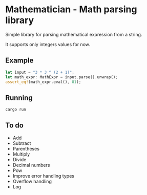 # Mathematician - Math parsing library

Simple library for parsing mathematical expression from a string.

It supports only integers values for now.

## Example

```rust
let input = "3 * 3 ^ (2 + 1)";
let math_expr: MathExpr = input.parse().unwrap();
assert_eq!(math_expr.eval(), 81);
```

## Running

```bash
cargo run
```

## To do

- Add
- Subtract
- Parentheses
- Multiply
- Divide
- Decimal numbers
- Pow
- Improve error handling types
- Overflow handling
- Log
